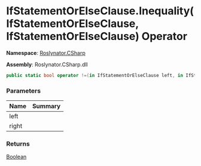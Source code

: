 # IfStatementOrElseClause\.Inequality\(IfStatementOrElseClause, IfStatementOrElseClause\) Operator

**Namespace**: [Roslynator.CSharp](../../README.md)

**Assembly**: Roslynator\.CSharp\.dll

```csharp
public static bool operator !=(in IfStatementOrElseClause left, in IfStatementOrElseClause right)
```

### Parameters

| Name | Summary |
| ---- | ------- |
| left | |
| right | |

### Returns

[Boolean](https://docs.microsoft.com/en-us/dotnet/api/system.boolean)

